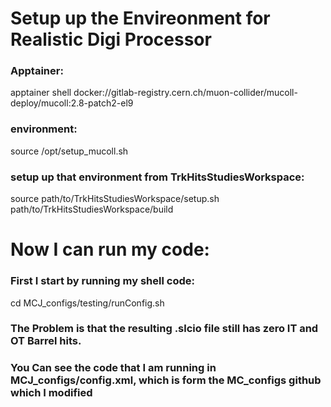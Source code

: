 # Setup up the Envireonment for Realistic Digi Processor
### Apptainer: 
apptainer shell docker://gitlab-registry.cern.ch/muon-collider/mucoll-deploy/mucoll:2.8-patch2-el9
### environment:
source /opt/setup_mucoll.sh
### setup up that environment from TrkHitsStudiesWorkspace:
source path/to/TrkHitsStudiesWorkspace/setup.sh path/to/TrkHitsStudiesWorkspace/build

# Now I can run my code: 
### First I start by running my shell code:
cd MCJ_configs/testing/runConfig.sh

### The Problem is that the resulting .slcio file still has zero IT and OT Barrel hits. 
### You Can see the code that I am running in MCJ_configs/config.xml, which is form the MC_configs github which I modified
